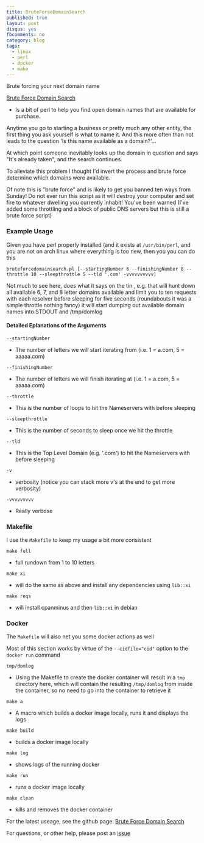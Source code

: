 ```yaml
---
title: BruteForceDomainSearch
published: true
layout: post
disqus: yes
fbcomments: no
category: blog
tags:
  - linux
  - perl
  - docker
  - make
---
```


Brute forcing your next domain name

[Brute Force Domain Search](http://thalhalla.github.io/BruteForceDomainSearch/)
- Is a bit of perl to help you find open domain names that are available
for purchase.

Anytime you go to starting a business or pretty much any other entity,
the first thing you ask yourself is what to name it.  And this more
often than not leads to the question 'Is this name available as a
domain?'...

At which point someone inevitably looks up the domain in question and
says "It's already taken", and the search continues.

To alleviate this problem I thought I'd invert the process and brute
force determine which domains were available.

Of note this is "brute force" and is likely to get you banned ten ways from Sunday!  Do not ever run this script as it will destroy your computer and set fire to whatever dwelling you currently inhabit!
You've been warned (I've added some throttling and a block of public DNS servers but this is still a brute force script)

### Example Usage

Given you have perl properly installed (and it exists at
`/usr/bin/perl`, and you are not on arch linux where everything is too
new, then you you can do this

`bruteforcedomainsearch.pl [--startingNumber 6 --finishingNumber 8 --throttle 10 --sleepthrottle 5 --tld '.com' -vvvvvvvvvv]`

Not much to see here, does what it says on the tin , e.g.
that will hunt down all available 6, 7, and 8 letter domains available
and limit you to ten requests with each resolver before sleeping for five seconds  (roundabouts it was a simple throttle nothing fancy)
it will start dumping out available domain names into STDOUT and /tmp/domlog

#### Detailed Eplanations of the Arguments

`--startingNumber`

* The number of letters we will start iterating from (i.e. 1 = a.com, 5 = aaaaa.com)

`--finishingNumber`

* The number of letters we will finish iterating at (i.e. 1 = a.com, 5 = aaaaa.com)

`--throttle`

* This is the number of loops to hit the Nameservers with before sleeping

`--sleepthrottle`

* This is the number of seconds to sleep once we hit the throttle

`--tld`

* This is the Top Level Domain (e.g. '.com') to hit the Nameservers with before sleeping

`-v`

* verbosity (notice you can stack more v's at the end to get more verbosity)

`-vvvvvvvvv`

* Really verbose


### Makefile

I use the `Makefile` to keep my usage a bit more consistent

`make full`

* full rundown from 1 to 10 letters

`make xi`

* will do the same as above and install any dependencies using `lib::xi`

`make reqs`

* will install cpanminus and then `lib::xi` in debian

### Docker

The `Makefile` will also net you some docker actions as well

Most of this section works by virtue of the `--cidfile="cid"` option to
the `docker run` command

`tmp/domlog`

* Using the Makefile to create the docker container will result in a `tmp` directory here, which will contain the resulting `/tmp/domlog` from inside the container, so no need to go into the container to retrieve it

`make a`

* A macro which builds a docker image locally, runs it and displays the logs

`make build`

* builds a docker image locally

`make log`

* shows logs of the running docker

`make run`

* runs a docker image locally

`make clean`

* kills and removes the docker container


For the latest useage, see the github page:
[Brute Force Domain Search](http://thalhalla.github.io/BruteForceDomainSearch/)

For questions, or other help, please post an [issue](http://thalhalla.github.io/BruteForceDomainSearch/issues)
